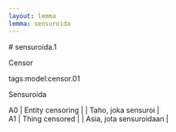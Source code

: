 ```yaml
---
layout: lemma
lemma: sensuroida
---
```


<div class="sense">
# <span class="sensename">sensuroida.1</span>

<span class="description">Censor</span>

tags:model:censor.01

<span class="description">Sensuroida</span>

A0 | Entity censoring |   | Taho, joka sensuroi |  
A1 | Thing censored |   | Asia, jota sensuroidaan |  

</div>

